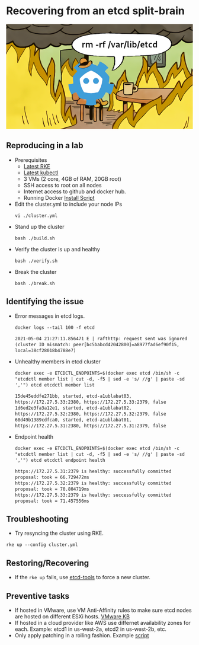 # Recovering from an etcd split-brain
<p align="center">
  <img src="banner.png">
</p>

## Reproducing in a lab
- Prerequisites
  - [Latest RKE](https://github.com/rancher/rke/releases/tag/v1.2.7)
  - [Latest kubectl](https://github.com/kubernetes/kubectl/releases/tag/v0.20.6)
  - 3 VMs (2 core, 4GB of RAM, 20GB root)
  - SSH access to root on all nodes
  - Internet access to github and docker hub.
  - Running Docker [Install Script](https://github.com/rancher/install-docker)
- Edit the cluster.yml to include your node IPs
  ```
  vi ./cluster.yml
  ```
- Stand up the cluster
  ```
  bash ./build.sh
  ```
- Verify the cluster is up and healthy
  ```
  bash ./verify.sh
  ```
- Break the cluster
  ```
  bash ./break.sh
  ```

## Identifying the issue
- Error messages in etcd logs.
  ```
  docker logs --tail 100 -f etcd
  ```
  ```
  2021-05-04 21:27:11.856471 E | rafthttp: request sent was ignored (cluster ID mismatch: peer[bc5babcd42042800]=a8977fad6ef90f15, local=38cf28018b4788e7)
  ```
- Unhealthy members in etcd cluster
  ```
  docker exec -e ETCDCTL_ENDPOINTS=$(docker exec etcd /bin/sh -c "etcdctl member list | cut -d, -f5 | sed -e 's/ //g' | paste -sd ','") etcd etcdctl member list
  ```
  ```
  15de45eddfe271bb, started, etcd-a1ublabat03, https://172.27.5.33:2380, https://172.27.5.33:2379, false
  1d6ed2e3fa3a12e1, started, etcd-a1ublabat02, https://172.27.5.32:2380, https://172.27.5.32:2379, false
  68d49b1389cdfca0, started, etcd-a1ublabat01, https://172.27.5.31:2380, https://172.27.5.31:2379, false
  ```
- Endpoint health
  ```
  docker exec -e ETCDCTL_ENDPOINTS=$(docker exec etcd /bin/sh -c "etcdctl member list | cut -d, -f5 | sed -e 's/ //g' | paste -sd ','") etcd etcdctl endpoint health
  ```
  ```
  https://172.27.5.31:2379 is healthy: successfully committed proposal: took = 66.729472ms
  https://172.27.5.32:2379 is healthy: successfully committed proposal: took = 70.804719ms
  https://172.27.5.33:2379 is healthy: successfully committed proposal: took = 71.457556ms
  ```

## Troubleshooting
- Try resyncing the cluster using RKE.
```
rke up --config cluster.yml
```

## Restoring/Recovering
- If the `rke up` fails, use [etcd-tools](https://github.com/rancherlabs/support-tools/tree/master/etcd-tools) to force a new cluster.

## Preventive tasks
- If hosted in VMware, use VM Anti-Affinity rules to make sure etcd nodes are hosted on different ESXi hosts. [VMware KB](https://docs.vmware.com/en/VMware-vSphere/7.0/com.vmware.vsphere.resmgmt.doc/GUID-FBE46165-065C-48C2-B775-7ADA87FF9A20.html)
- If hosted in a cloud provider like AWS use differnet availability zones for each. Example: etcd1 in us-west-2a, etcd2 in us-west-2b, etc.
- Only apply patching in a rolling fashion. Example [script](rolling_reboot.sh)
